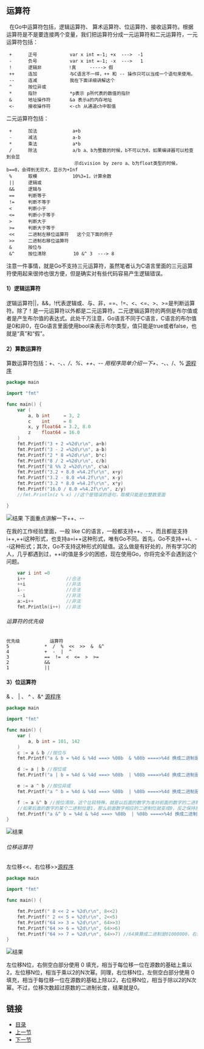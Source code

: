 ## 运算符
&nbsp;&nbsp;在Go中运算符包括，逻辑运算符、 算术运算符、位运算符、接收运算符。根据运算符是不是要连接两个变量，我们把运算符分成一元运算符和二元运算符，一元运算符包括：

     +    	正号            var x int =-1; +x  --->  -1
     -      负号            var x int =-1; -x  --->   1
     !      逻辑非          !真     -----> 假      
     ++     连加            与C语言不一样，++ 和 -- 操作只可以当成一个语句来使用。
     --     连减            我在下面详细讲解这个
     ^      按位异或
     *      指针            *p表示 p所代表的数值的指针
     &      地址操作符       &a 表示a的内存地址
     <-     接收操作符       <-ch 从通道ch中取值

二元运算符包括：

     +      加法             a+b
     -      减法             a-b
     *      乘法             a*b
     /      除法             a/b a、b为整数的时候，b不可以为0，如果编译器可以检查到会显
                             示division by zero a、b为float类型的时候， b==0，会得到无穷大，显示为+Inf
     %      取模             10%3=1，计算余数
     ||     逻辑或
     &&     逻辑与
     ==     判断等于
     !=     判断不等于
     <      判断小于
     <=     判断小于等于
     >      判断大于
     >=     判断大于等于
     <<     二进制左移位运算符   这个见下面的例子
     >>     二进制右移位运算符  
     &      按位与  
     &^     按位清除          10 &^ 3  ---> 8



注意一件事情，就是Go不支持三元运算符，虽然笔者认为C语言里面的三元运算符使用起来很帅也很方便，但是确实对有些代码容易产生逻辑错误。


#### 1）逻辑运算符
逻辑运算符||，&&，!代表逻辑或、与、非，==、!=、<、<=、>、>=是判断运算符。除了！是一元运算符以外都是二元运算符。二元逻辑运算符的两侧是布尔值或者是产生布尔值的表达式。此处千万注意，Go语言不同于C语言，C语言的布尔值是0和非0，在Go语言里面使用bool来表示布尔类型，值只能是true或者false，也就是“真”和“假”。

#### 2）算数运算符
算数运算符包括：+、-、*、/、%、++、--
用程序简单介绍一下+、-、*、/、% [源程序](https://github.com/sunnygocms/gobook/blob/master/src/go_lang_base/03/pro03_3_1.go)
```go
package main

import "fmt"

func main() {
	var (
		a, b int     = 3, 2
		c    int     = 8
		x, y float64 = 3.2, 8.0
		z    float64 = 16.0
	)
	fmt.Printf("3 + 2 =%2d\r\n", a+b)
	fmt.Printf("3 - 2 =%2d\r\n", a-b)
	fmt.Printf("2 * 8 =%2d\r\n", b*c)
	fmt.Printf("8 / 2 =%2d\r\n", c/b)
	fmt.Printf("8 %% 2 =%2d\r\n", c%a)
	fmt.Printf("3.2 + 8.0 =%4.2f\r\n", x+y)
	fmt.Printf("3.2 - 8.0 =%4.2f\r\n", x-y)
	fmt.Printf("3.2 * 8.0 =%4.2f\r\n", x*y)
	fmt.Printf("16.0 / 8.0 =%4.2f\r\n", z/y)
	//fmt.Println(z % x) //这个是错误的语句，取模只能是在整数里面

}

```
![结果](https://github.com/sunnygocms/gobook/blob/master/go_lang_base/03_3_1.png)
下面重点讲解一下++、--

在我的工作经验里面，一般 like C的语言，一般都支持++、--，而且都是支持i++,++i这种形式，也支持a=i++这种形式，唯有Go不同。首先，Go不支持++i、--i这种形式；其次，Go不支持这种形式的赋值。这么做是有好处的，所有学习C的人，几乎都遇到过，++i的值是多少的困惑，现在使用Go，你将完全不会遇到这个问题。
```go
	var i int =0 
	i++               //合法
	++i			      //非法
	i--               //合法
	--i               //非法
	a:=i++            //非法
    fmt.Println(i++)  //非法
```

###### 运算符的优先级
    优先级           运算符
    5             *  /  %  <<  >>  &  &^
    4             +  -  |  ^
    3             ==  !=  <  <=  >  >=
    2             &&
    1             ||

#### 3）位运算符
& 、 | 、 ^ 、&^ [源程序](https://github.com/sunnygocms/gobook/blob/master/src/go_lang_base/03/pro03_3_2.go)

```go
package main

import "fmt"

func main() {
	var (
		a, b int = 101, 142
	)
	c := a & b //按位与
	fmt.Printf("a & b = %4d & %4d ===> %08b  & %08b ====>%4d 换成二进制是：%08b\r\n", a, b, a, b, c, c)

	d := a | b //按位或
	fmt.Printf("a | b = %4d & %4d ===> %08b  | %08b ====>%4d 换成二进制是：%08b\r\n", a, b, a, b, d, d)

	e := a ^ b //按位异或
	fmt.Printf("a ^ b = %4d & %4d ===> %08b  | %08b ====>%4d 换成二进制是：%08b\r\n", a, b, a, b, e, e)

	f := a &^ b //按位清除，这个比较特殊，就是以后面的数字为准对前面的数字的二进制进行相应的清零操作。
	//如果后面的数字的某个二进制位是1，那么前面数字相应的二进制位就变成0，反之保持原数不变。
	fmt.Printf("a &^ b = %4d & %4d ===> %08b  | %08b ====>%4d 换成二进制是：%08b\r\n", a, b, a, b, f, f)
}
```
![结果](https://github.com/sunnygocms/gobook/blob/master/go_lang_base/03_3_2.png)
###### 位移运算符 
左位移<<、右位移>>[源程序](https://github.com/sunnygocms/gobook/blob/master/src/go_lang_base/03/pro03_3_3.go)

```go
package main

import "fmt"

func main() {

	fmt.Printf(" 8 << 2 = %2d\r\n", 8<<2)
	fmt.Printf(" 2 << 5 = %2d\r\n", 2<<5)
	fmt.Printf("64 >> 3 = %2d\r\n", 64>>3)
	fmt.Printf("64 >> 6 = %2d\r\n", 64>>6)
	fmt.Printf("64 >> 7 = %2d\r\n", 64>>7) //64换算成二进制是01000000，右位移7位就变成0
}

```
![结果](https://github.com/sunnygocms/gobook/blob/master/go_lang_base/03_3_3.png)

左位移N位，右侧空白部分使用 0 填充，相当于每位移一位在源数的基础上乘以2，左位移N位，相当于乘以2的N次幂。同理，右位移N位，左侧空白部分使用 0 填充，相当于每位移一位在源数的基础上除以2，右位移N位，相当于除以2的N次幂。不过，位移次数超过原数的二进制长度，结果就是0。

## 链接
- [目录](https://github.com/sunnygocms/gobook/blob/master/menu.md)
- [上一节](https://github.com/sunnygocms/gobook/blob/master/go_lang_base/03.2.md)
- [下一节](https://github.com/sunnygocms/gobook/blob/master/go_lang_base/03.4.md)

